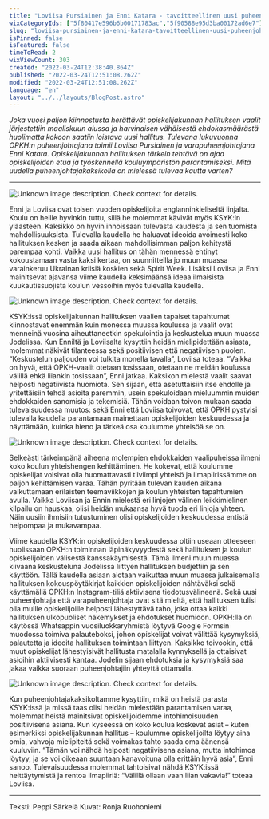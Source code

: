 ```yaml
---
title: "Loviisa Pursiainen ja Enni Katara - tavoitteellinen uusi puheenjohtajakaksikko"
wixCategoryIds: ["5f80417e596b6b00171783ac","5f90588e95d3ba00172ad6e7"]
slug: "loviisa-pursiainen-ja-enni-katara-tavoitteellinen-uusi-puheenjohtajakaksikko"
isPinned: false
isFeatured: false
timeToRead: 2
wixViewCount: 303
created: "2022-03-24T12:38:40.864Z"
published: "2022-03-24T12:51:08.262Z"
modified: "2022-03-24T12:51:08.262Z"
language: "en"
layout: "../../layouts/BlogPost.astro"
---
```

*Joka vuosi paljon kiinnostusta herättävät opiskelijakunnan hallituksen vaalit järjestettiin maaliskuun alussa ja harvinaisen vähäisestä ehdokasmäärästä huolimatta kokoon saatiin loistava uusi hallitus. Tulevana lukuvuonna OPKH:n puheenjohtajana toimii Loviisa Pursiainen ja varapuheenjohtajana Enni Katara. Opiskelijakunnan hallituksen tärkein tehtävä on ajaa opiskelijoiden etua ja työskennellä kouluympäristön parantamiseksi. Mitä uudella puheenjohtajakaksikolla on mielessä tulevaa kautta varten?*

---

![Unknown image description. Check context for details.](https://static.wixstatic.com/media/18093e_2cb7d4a691b744989cb7a288a5bc882f~mv2.jpeg) <!-- Original name: _pj_vpj_peppi_4_.jpeg -->

Enni ja Loviisa ovat toisen vuoden opiskelijoita englanninkieliseltä linjalta. Koulu on heille hyvinkin tuttu, sillä he molemmat kävivät myös KSYK:in yläasteen. Kaksikko on hyvin innoissaan tulevasta kaudesta ja sen tuomista mahdollisuuksista. Tulevalla kaudella he haluavat ideoida avoimesti koko hallituksen kesken ja saada aikaan mahdollisimman paljon kehitystä parempaa kohti. Vaikka uusi hallitus on tähän mennessä ehtinyt kokoustamaan vasta kaksi kertaa, on suunnitteilla jo muun muassa varainkeruu Ukrainan kriisiä koskien sekä Spirit Week. Lisäksi Loviisa ja Enni mainitsevat ajavansa viime kaudella keksimäänsä ideaa ilmaisista kuukautissuojista koulun vessoihin myös tulevalla kaudella.

![Unknown image description. Check context for details.](https://static.wixstatic.com/media/18093e_cf64889430e94b2eb749baedd44a8360~mv2.jpg) <!-- Original name: _pj_vpj_peppi_5_.jpg -->

KSYK:issä opiskelijakunnan hallituksen vaalien tapaiset tapahtumat kiinnostavat enemmän kuin monessa muussa koulussa ja vaalit ovat menneinä vuosina aiheuttaneetkin spekulointia ja keskustelua muun muassa Jodelissa. Kun Enniltä ja Loviisalta kysyttiin heidän mielipidettään asiasta, molemmat näkivät tilanteessa sekä positiivisen että negatiivisen puolen. “Keskustelun paljouden voi tulkita monella tavalla”, Loviisa toteaa. “Vaikka on hyvä, että OPKH-vaalit otetaan tosissaan, otetaan ne meidän koulussa välillä ehkä liiankin tosissaan”, Enni jatkaa. Kaksikon mielestä vaalit saavat helposti negatiivista huomiota. Sen sijaan, että asetuttaisiin itse ehdolle ja yritettäisiin tehdä asioita paremmin, usein spekuloidaan mieluummin muiden ehdokkaiden sanomisia ja tekemisiä. Tähän voidaan toivon mukaan saada tulevaisuudessa muutos: sekä Enni että Loviisa toivovat, että OPKH pystyisi tulevalla kaudella parantamaan mainettaan opiskelijoiden keskuudessa ja näyttämään, kuinka hieno ja tärkeä osa koulumme yhteisöä se on.

![Unknown image description. Check context for details.](https://static.wixstatic.com/media/18093e_745e8184b53a43b58f7502b75fbd3c96~mv2.jpeg) <!-- Original name: _pj_vpj_peppi_2_.jpeg -->

Selkeästi tärkeimpänä aiheena molempien ehdokkaiden vaalipuheissa ilmeni koko koulun yhteishengen kehittäminen. He kokevat, että koulumme opiskelijat voisivat olla huomattavasti tiiviimpi yhteisö ja ilmapiirissämme on paljon kehittämisen varaa. Tähän pyritään tulevan kauden aikana vaikuttamaan erilaisten teemaviikkojen ja koulun yhteisten tapahtumien avulla. Vaikka Loviisan ja Ennin mielestä eri linjojen välinen leikkimielinen kilpailu on hauskaa, olisi heidän mukaansa hyvä tuoda eri linjoja yhteen. Näin uusiin ihmisiin tutustuminen olisi opiskelijoiden keskuudessa entistä helpompaa ja mukavampaa.

Viime kaudella KSYK:in opiskelijoiden keskuudessa oltiin useaan otteeseen huolissaan OPKH:n toiminnan läpinäkyvyydestä sekä hallituksen ja koulun opiskelijoiden välisestä kanssakäymisestä. Tämä ilmeni muun muassa kiivaana keskusteluna Jodelissa liittyen hallituksen budjettiin ja sen käyttöön. Tällä kaudella asiaan aiotaan vaikuttaa muun muassa julkaisemalla hallituksen kokouspöytäkirjat kaikkien opiskelijoiden nähtäväksi sekä käyttämällä OPKH:n Instagram-tiliä aktiivisena tiedotusvälineenä. Sekä uusi puheenjohtaja että varapuheenjohtaja ovat sitä mieltä, että hallituksen tulisi olla muille opiskelijoille helposti lähestyttävä taho, joka ottaa kaikki hallituksen ulkopuoliset näkemykset ja ehdotukset huomioon. OPKH:lla on käytössä Whatsappin vuosiluokkaryhmistä löytyvä Google Formsin muodossa toimiva palauteboksi, johon opiskelijat voivat välittää kysymyksiä, palautetta ja ideoita hallituksen toimintaan liittyen. Kaksikko toivookin, että muut opiskelijat lähestyisivät hallitusta matalalla kynnyksellä ja ottaisivat asioihin aktiivisesti kantaa. Jodelin sijaan ehdotuksia ja kysymyksiä saa jakaa vaikka suoraan puheenjohtajiin yhteyttä ottamalla.

![Unknown image description. Check context for details.](https://static.wixstatic.com/media/18093e_3fc1dfd8ac9a4b378b77ebe3e07c90fc~mv2.jpeg) <!-- Original name: _pj_vpj_peppi_3_.jpeg -->

Kun puheenjohtajakaksikoltamme kysyttiin, mikä on heistä parasta KSYK:issä ja missä taas olisi heidän mielestään parantamisen varaa, molemmat heistä mainitsivat opiskelijoidemme intohimoisuuden positiivisena asiana. Kun kyseessä on koko koulua koskevat asiat – kuten esimerkiksi opiskelijakunnan hallitus – koulumme opiskelijoilta löytyy aina omia, vahvoja mielipiteitä sekä voimakas tahto saada oma äänensä kuuluviin. “Tämän voi nähdä helposti negatiivisena asiana, mutta intohimoa löytyy, ja se voi oikeaan suuntaan kanavoituna olla erittäin hyvä asia”, Enni sanoo. Tulevaisuudessa molemmat tahtoisivat nähdä KSYK:issä heittäytymistä ja rentoa ilmapiiriä: “Välillä ollaan vaan liian vakavia!” toteaa Loviisa. 

---

Teksti: Peppi Särkelä
Kuvat: Ronja Ruohoniemi

